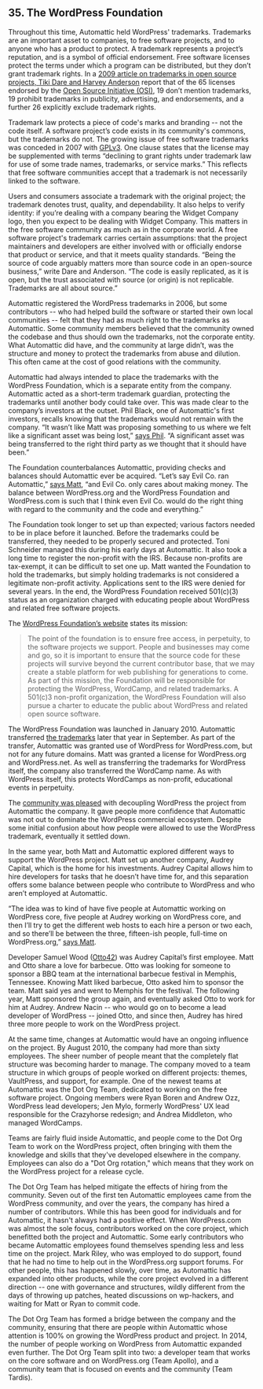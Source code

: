 ## 35. The WordPress Foundation

Throughout this time, Automattic held WordPress' trademarks. Trademarks are an important asset to companies, to free software projects, and to anyone who has a product to protect. A trademark represents a project’s reputation, and is a symbol of official endorsement. Free software licenses protect the terms under which a program can be distributed, but they don’t grant trademark rights. In a <a href="http://www.ifosslr.org/ifosslr/article/view/11/37">2009 article on trademarks in open source projects, Tiki Dare and Harvey Anderson</a> report that of the 65 licenses endorsed by the <a href="http://opensource.org/licenses">Open Source Initiative (OSI)</a>, 19 don’t mention trademarks, 19 prohibit trademarks in publicity, advertising, and endorsements, and a further 26 explicitly exclude trademark rights. 

Trademark law protects a piece of code's marks and branding -- not the code itself. A software project’s code exists in its community's commons, but the trademarks do not. The growing issue of free software trademarks was conceded in 2007 with <a href="http://www.gnu.org/copyleft/gpl.html">GPLv3</a>. One clause states that the license may be supplemented with terms “declining to grant rights under trademark law for use of some trade names, trademarks, or service marks.” This reflects that free software communities accept that a trademark is not necessarily linked to the software. 

Users and consumers associate a trademark with the original project; the trademark denotes trust, quality, and dependability. It also helps to verify identity: if you’re dealing with a company bearing the Widget Company logo, then you expect to be dealing with Widget Company. This matters in the free software community as much as in the corporate world. A free software project's trademark carries certain assumptions: that the project maintainers and developers are either involved with or officially endorse that product or service, and that it meets quality standards. “Being the source of code arguably matters more than source code in an open-source business,” write Dare and Anderson. “The code is easily replicated, as it is open, but the trust associated with source (or origin) is not replicable. Trademarks are all about source.” 

Automattic registered the WordPress trademarks in 2006, but some contributors -- who had helped build the software or started their own local communities -- felt that they had as much right to the trademarks as Automattic. Some community members believed that the community owned the codebase and thus should own the trademarks, not the corporate entity. What Automattic did have, and the community at large didn’t, was the structure and money to protect the trademarks from abuse and dilution. This often came at the cost of good relations with the community.

Automattic had always intended to place the trademarks with the WordPress Foundation, which is a separate entity from the company. Automattic acted as a short-term trademark guardian, protecting the trademarks until another body could take over. This was made clear to the company’s investors at the outset. Phil Black, one of Automattic's first investors, recalls knowing that the trademarks would not remain with the company. “It wasn’t like Matt was proposing something to us where we felt like a significant asset was being lost,” <a href="http://archive.wordpress.org/interviews/2014_04_15_Black.html#L49">says Phil</a>. “A significant asset was being transferred to the right third party as we thought that it should have been.”

The Foundation counterbalances Automattic, providing checks and balances should Automattic ever be acquired. “Let’s say Evil Co. ran Automattic,” <a href="http://archive.wordpress.org/interviews/2014_04_17_Mullenweg.html#L355">says Matt</a>, “and Evil Co. only cares about making money. The balance between WordPress.org and the WordPress Foundation and WordPress.com is such that I think even Evil Co. would do the right thing with regard to the community and the code and everything.” 

The Foundation took longer to set up than expected; various factors needed to be in place before it launched. Before the trademarks could be transferred, they needed to be properly secured and protected. Toni Schneider managed this during his early days at Automattic. It also took a long time to register the non-profit with the IRS. Because non-profits are tax-exempt, it can be difficult to set one up. Matt wanted the Foundation to hold the trademarks, but simply holding trademarks is not considered a legitimate non-profit activity. Applications sent to the IRS were denied for several years. In the end, the WordPress Foundation received 501(c)(3) status as an organization charged with educating people about WordPress and related free software projects. 

The <a href="http://wordpressfoundation.org/">WordPress Foundation’s website</a> states its mission:

<blockquote>The point of the foundation is to ensure free access, in perpetuity, to the software projects we support. People and businesses may come and go, so it is important to ensure that the source code for these projects will survive beyond the current contributor base, that we may create a stable platform for web publishing for generations to come. As part of this mission, the Foundation will be responsible for protecting the WordPress, WordCamp, and related trademarks. A 501(c)3 non-profit organization, the WordPress Foundation will also pursue a charter to educate the public about WordPress and related open source software.</blockquote>

The WordPress Foundation was launched in January 2010. Automattic transferred <a href="http://ma.tt/2010/09/wordpress-trademark/">the trademarks</a> later that year in September. As part of the transfer, Automattic was granted use of WordPress for WordPress.com, but not for any future domains. Matt was granted a license for WordPress.org and WordPress.net. As well as transferring the trademarks for WordPress itself, the company also transferred the WordCamp name. As with WordPress itself, this protects WordCamps as non-profit, educational events in perpetuity. 

The <a href="http://ma.tt/2010/09/wordpress-trademark/#comments">community was pleased</a> with decoupling WordPress the project from Automattic the company. It gave people more confidence that Automattic was not out to dominate the WordPress commercial ecosystem. Despite some initial confusion about how people were allowed to use the WordPress trademark, eventually it settled down.

In the same year, both Matt and Automattic explored different ways to support the WordPress project. Matt set up another company, Audrey Capital, which is the home for his investments. Audrey Capital allows him to hire developers for tasks that he doesn’t have time for, and this separation offers some balance between people who contribute to WordPress and who aren’t employed at Automattic.

“The idea was to kind of have five people at Automattic working on WordPress core, five people at Audrey working on WordPress core, and then I’ll try to get the different web hosts to each hire a person or two each, and so there’ll be between the three, fifteen-ish people, full-time on WordPress.org,” <a href="http://archive.wordpress.org/interviews/2014_04_17_Mullenweg.html#L379">says Matt</a>. 

Developer Samuel Wood (<a href="https://profiles.wordpress.org/otto42">Otto42</a>) was Audrey Capital’s first employee. Matt and Otto share a love for barbecue. Otto was looking for someone to sponsor a BBQ team at the international barbecue festival in Memphis, Tennessee. Knowing Matt liked barbecue, Otto asked him to sponsor the team. Matt said yes and went to Memphis for the festival. The following year, Matt sponsored the group again, and eventually asked Otto to work for him at Audrey. Andrew Nacin -- who would go on to become a lead developer of WordPress -- joined Otto, and since then, Audrey has hired three more people to work on the WordPress project.

At the same time, changes at Automattic would have an ongoing influence on the project. By August 2010, the company had more than sixty employees. The sheer number of people meant that the completely flat structure was becoming harder to manage. The company moved to a team structure in which groups of people worked on different projects: themes, VaultPress, and support, for example. One of the newest teams at Automattic was the Dot Org Team, dedicated to working on the free software project. Ongoing members were Ryan Boren and Andrew Ozz, WordPress lead developers; Jen Mylo, formerly WordPress' UX lead responsible for the Crazyhorse redesign; and Andrea Middleton, who managed WordCamps. 

Teams are fairly fluid inside Automattic, and people come to the Dot Org Team to work on the WordPress project, often bringing with them the knowledge and skills that they've developed elsewhere in the company. Employees can also do a "Dot Org rotation," which means that they work on the WordPress project for a release cycle.

The Dot Org Team has helped mitigate the effects of hiring from the community. Seven out of the first ten Automattic employees came from the WordPress community, and over the years, the company has hired a number of contributors. While this has been good for individuals and for Automattic, it hasn't always had a positive effect. When WordPress.com was almost the sole focus, contributors worked on the core project, which benefitted both the project and Automattic. Some early contributors who became Automattic employees found themselves spending less and less time on the project. Mark Riley, who was employed to do support, found that he had no time to help out in the WordPress.org support forums. For other people, this has happened slowly, over time, as Automattic has expanded into other products, while the core project evolved in a different direction -- one with governance and structures, wildly different from the days of throwing up patches, heated discussions on wp-hackers, and waiting for Matt or Ryan to commit code.		

The Dot Org Team has formed a bridge between the company and the community, ensuring that there are people within Automattic whose attention is 100% on growing the WordPress product and project. In 2014, the number of people working on WordPress from Automattic expanded even further. The Dot Org Team split into two: a developer team that works on the core software and on WordPress.org (Team Apollo), and a community team that is focused on events and the community (Team Tardis). 	

